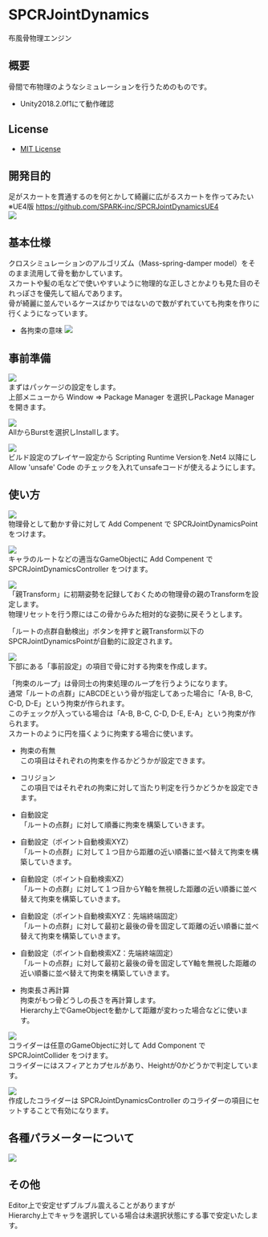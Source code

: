﻿# SPCRJointDynamics
布風骨物理エンジン  

## 概要
骨間で布物理のようなシミュレーションを行うためのものです。  

* Unity2018.2.0f1にて動作確認  

## License
* [MIT License](./LICENSE)  

## 開発目的
足がスカートを貫通するのを何とかして綺麗に広がるスカートを作ってみたい  
※UE4版 https://github.com/SPARK-inc/SPCRJointDynamicsUE4  
![](./image/sample.gif)  

## 基本仕様
クロスシミュレーションのアルゴリズム（Mass-spring-damper model）をそのまま流用して骨を動かしています。  
スカートや髪の毛などで使いやすいように物理的な正しさとかよりも見た目のそれっぽさを優先して組んであります。  
骨が綺麗に並んでいるケースばかりではないので数がずれていても拘束を作りに行くようになっています。  
  
* 各拘束の意味
![](./image/constraint.png)  

## 事前準備
![](./image/01.png)  
まずはパッケージの設定をします。  
上部メニューから Window ⇒ Package Manager を選択しPackage Managerを開きます。  
  
![](./image/02.png)  
AllからBurstを選択しInstallします。  
  
![](./image/03.png)  
ビルド設定のプレイヤー設定から Scripting Runtime Versionを.Net4 以降にし  
Allow 'unsafe' Code のチェックを入れてunsafeコードが使えるようにします。  
  
## 使い方
![](./image/04.png)  
物理骨として動かす骨に対して Add Compenent で SPCRJointDynamicsPoint をつけます。  
  
![](./image/05.png)  
キャラのルートなどの適当なGameObjectに Add Compenent で SPCRJointDynamicsController をつけます。  
  
![](./image/06.png)  
「親Transform」に初期姿勢を記録しておくための物理骨の親のTransformを設定します。  
物理リセットを行う際にはこの骨からみた相対的な姿勢に戻そうとします。  
  
「ルートの点群自動検出」ボタンを押すと親Transform以下のSPCRJointDynamicsPointが自動的に設定されます。  
  
![](./image/07.png)  
下部にある「事前設定」の項目で骨に対する拘束を作成します。  
  
「拘束のループ」は骨同士の拘束処理のループを行うようになります。  
通常「ルートの点群」にABCDEという骨が指定してあった場合に「A-B, B-C, C-D, D-E」という拘束が作られます。  
このチェックが入っている場合は「A-B, B-C, C-D, D-E, E-A」という拘束が作られます。  
スカートのように円を描くように拘束する場合に使います。  
  
* 拘束の有無  
この項目はそれぞれの拘束を作るかどうかが設定できます。  
* コリジョン  
この項目ではそれぞれの拘束に対して当たり判定を行うかどうかを設定できます。  
  
* 自動設定  
「ルートの点群」に対して順番に拘束を構築していきます。  
  
* 自動設定（ポイント自動検索XYZ）  
「ルートの点群」に対して１つ目から距離の近い順番に並べ替えて拘束を構築していきます。  
  
* 自動設定（ポイント自動検索XZ）  
「ルートの点群」に対して１つ目からY軸を無視した距離の近い順番に並べ替えて拘束を構築していきます。  
  
* 自動設定（ポイント自動検索XYZ：先端終端固定）  
「ルートの点群」に対して最初と最後の骨を固定して距離の近い順番に並べ替えて拘束を構築していきます。  
  
* 自動設定（ポイント自動検索XZ：先端終端固定）  
「ルートの点群」に対して最初と最後の骨を固定してY軸を無視した距離の近い順番に並べ替えて拘束を構築していきます。  
  
* 拘束長さ再計算  
拘束がもつ骨どうしの長さを再計算します。  
Hierarchy上でGameObjectを動かして距離が変わった場合などに使います。  
  
![](./image/08.png)  
コライダーは任意のGameObjectに対して Add Component で SPCRJointCollider をつけます。  
コライダーにはスフィアとカプセルがあり、Heightが0かどうかで判定しています。  
  
![](./image/09.png)  
作成したコライダーは SPCRJointDynamicsController のコライダーの項目にセットすることで有効になります。  
  
## 各種パラメーターについて
![](./image/10.png)  
  
## その他
Editor上で安定せずブルブル震えることがありますが  
Hierarchy上でキャラを選択している場合は未選択状態にする事で安定いたします。  
